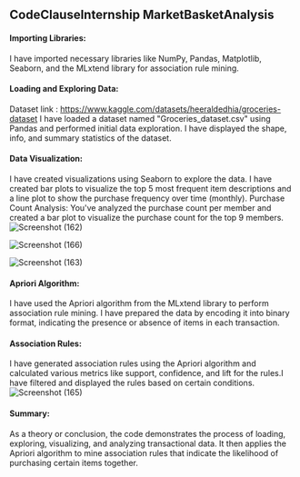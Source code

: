 ## CodeClauseInternship MarketBasketAnalysis

#### Importing Libraries: 
I have imported necessary libraries like NumPy, Pandas, Matplotlib, Seaborn, and the MLxtend library for association rule mining.

#### Loading and Exploring Data: 
Dataset link : https://www.kaggle.com/datasets/heeraldedhia/groceries-dataset
I have loaded a dataset named "Groceries_dataset.csv" using Pandas and performed initial data exploration. I have displayed the shape, info, and summary statistics of the dataset.

#### Data Visualization: 
I have created visualizations using Seaborn to explore the data. I have created bar plots to visualize the top 5 most frequent item descriptions and a line plot to show the purchase frequency over time (monthly).
Purchase Count Analysis: You've analyzed the purchase count per member and created a bar plot to visualize the purchase count for the top 9 members.
![Screenshot (162)](https://github.com/AmandeepkaurCSE/CodeClauseInternship_MarketBasketAnalysis/assets/64351796/c16102da-dd41-441f-94fb-e03b5199b1cc)

![Screenshot (166)](https://github.com/AmandeepkaurCSE/CodeClauseInternship_MarketBasketAnalysis/assets/64351796/20ab9feb-21ce-48d8-b733-58717ab4cd08)


![Screenshot (163)](https://github.com/AmandeepkaurCSE/CodeClauseInternship_MarketBasketAnalysis/assets/64351796/18857115-6365-475f-9c6d-d0f1ef835f00)

#### Apriori Algorithm: 
I have used the Apriori algorithm from the MLxtend library to perform association rule mining. I have prepared the data by encoding it into binary format, indicating the presence or absence of items in each transaction.

#### Association Rules: 
I have generated association rules using the Apriori algorithm and calculated various metrics like support, confidence, and lift for the rules.I have filtered and displayed the rules based on certain conditions.
![Screenshot (165)](https://github.com/AmandeepkaurCSE/CodeClauseInternship_MarketBasketAnalysis/assets/64351796/6a4304f9-9238-4b41-b717-d908b76fd409)


#### Summary: 
As a theory or conclusion, the code demonstrates the process of loading, exploring, visualizing, and analyzing transactional data. It then applies the Apriori algorithm to mine association rules that indicate the likelihood of purchasing certain items together.
